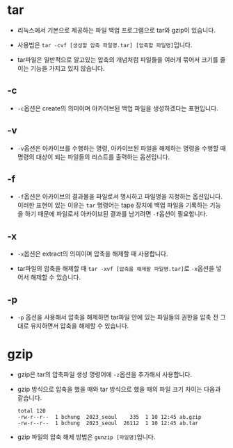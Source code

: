 # tar

- 리눅스에서 기본으로 제공하는 파일 백업 프로그램으로 tar와 gzip이 있습니다. 

- 사용법은 `tar -cvf [생성할 압축 파일명.tar] [압축할 파일명]`입니다.

- tar파일은 일반적으로 알고있는 압축의 개념처럼 파일들을 여러개 묶어서 크기를 줄이는 기능을 가지고 있지 않습니다.

## -c

- `-c`옵션은 create의 의미이며 아카이브된 백업 파일을 생성하겠다는 표현입니다.

## -v

- `-v`옵션은 아카이브를 수행하는 명령, 아카이브된 파일을 해제하는 명령을 수행할 때 명령의 대상이 되는 파일들의 리스트를 출력하는 옵션입니다. 

## -f

- `-f`옵션은 아카이브의 결과물을 파일로서 명시하고 파일명을 지정하는 옵션입니다. 이러한 표현이 있는 이유는 `tar` 명령어는 tape 장치에 백업 파일을 기록하는 기능을 하기 때문에 파일로서 아카이브된 결과를 남기려면 `-f`옵션이 필요합니다.

## -x

- `-x`옵션은 extract의 의미이며 압축을 해제할 때 사용합니다.

- tar파일의 압축을 해제할 때 `tar -xvf [압축을 해제할 파일명.tar]`로 `-x`옵션을 넣어서 해제할 수 있습니다.

## -p

- `-p` 옵션을 사용해서 압축을 해제하면 tar파일 안에 있는 파일들의 권한을 압축 전 그대로 유지하면서 압축을 해제할 수 있습니다.

# gzip

- gzip은 tar의 압축파일 생성 명령어에 `-z`옵션을 추가해서 사용합니다. 

- gzip 방식으로 압축을 했을 때와 tar 방식으로 했을 때의 파일 크기 차이는 다음과 같습니다.
  ```
  total 120
  -rw-r--r--  1 bchung  2023_seoul    335  1 10 12:45 ab.gzip
  -rw-r--r--  1 bchung  2023_seoul  26112  1 10 12:45 ab.tar
  ```

- gzip 파일의 압축 해제 방법은 `gunzip [파일명]`입니다.